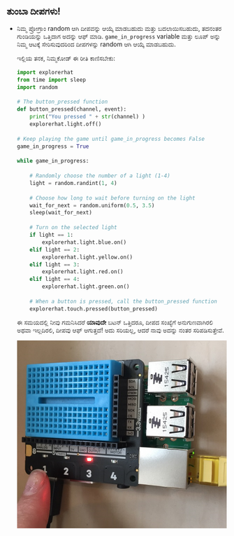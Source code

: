 ## ತುಂಬಾ ದೀಪಗಳು!

- ನಿಮ್ಮ ಪ್ರೋಗ್ರಾಂ random ಆಗಿ ದೀಪವನ್ನು ಆಯ್ಕೆ ಮಾಡಬಹುದು ಮತ್ತು ಬದಲಾಯಿಸಬಹುದು, ತದನಂತರ ಗುಂಡಿಯನ್ನು ಒತ್ತಿದಾಗ ಅದನ್ನು ಆಫ್ ಮಾಡಿ. `game_in_progress` variable ಮತ್ತು ಲೂಪ್ ಅನ್ನು ನಿಮ್ಮ ಆಟಕ್ಕೆ ಸೇರಿಸುವುದರಿಂದ ದೀಪಗಳನ್ನು random ಆಗಿ ಆಯ್ಕೆ ಮಾಡಬಹುದು.
    
    ಇಲ್ಲಿಯ ತನಕ, ನಿಮ್ಮಕೋಡ್ ಈ ರೀತಿ ಕಾಣಿಸಬೇಕು:
    
    ```python
    import explorerhat
    from time import sleep
    import random
    
    # The button_pressed function
    def button_pressed(channel, event):
        print("You pressed " + str(channel) )
        explorerhat.light.off()
    
    # Keep playing the game until game_in_progress becomes False
    game_in_progress = True
    
    while game_in_progress:
    
        # Randomly choose the number of a light (1-4)
        light = random.randint(1, 4)
    
        # Choose how long to wait before turning on the light
        wait_for_next = random.uniform(0.5, 3.5)
        sleep(wait_for_next)
    
        # Turn on the selected light
        if light == 1:
            explorerhat.light.blue.on()
        elif light == 2:
            explorerhat.light.yellow.on()
        elif light == 3:
            explorerhat.light.red.on()
        elif light == 4:
            explorerhat.light.green.on()
    
        # When a button is pressed, call the button_pressed function
        explorerhat.touch.pressed(button_pressed)
    
    ```
    
    ಈ ಸಮಯದಲ್ಲಿ ನೀವು ಗಮನಿಸಿದರೆ **ಯಾವುದೇ** ಬಟನ್ ಒತ್ತಿದರೂ, ದೀಪದ ಸಂಖ್ಯೆಗೆ ಅನುಗುಣವಾಗಿರಲಿ ಅಥವಾ ಇಲ್ಲದಿರಲಿ, ದೀಪವು ಆಫ್ ಆಗುತ್ತದೆ! ಅದು ಸರಿಯಲ್ಲ, ಆದರೆ ನಾವು ಅದನ್ನು ನಂತರ ಸರಿಪಡಿಸುತ್ತೇವೆ.
    
    ![ದೀಪವನ್ನು ಆಫ್ ಮಾಡಲು ನೀವು ಯಾವುದೇ ಗುಂಡಿಯನ್ನು ಒತ್ತ ಬಹುದು](images/press-wrong-button.png)